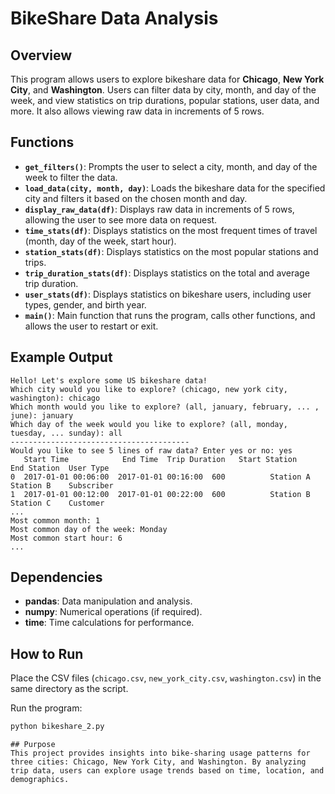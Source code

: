 # BikeShare Data Analysis

## Overview
This program allows users to explore bikeshare data for **Chicago**, **New York City**, and **Washington**. Users can filter data by city, month, and day of the week, and view statistics on trip durations, popular stations, user data, and more. It also allows viewing raw data in increments of 5 rows.

## Functions

- **`get_filters()`**: Prompts the user to select a city, month, and day of the week to filter the data.
- **`load_data(city, month, day)`**: Loads the bikeshare data for the specified city and filters it based on the chosen month and day.
- **`display_raw_data(df)`**: Displays raw data in increments of 5 rows, allowing the user to see more data on request.
- **`time_stats(df)`**: Displays statistics on the most frequent times of travel (month, day of the week, start hour).
- **`station_stats(df)`**: Displays statistics on the most popular stations and trips.
- **`trip_duration_stats(df)`**: Displays statistics on the total and average trip duration.
- **`user_stats(df)`**: Displays statistics on bikeshare users, including user types, gender, and birth year.
- **`main()`**: Main function that runs the program, calls other functions, and allows the user to restart or exit.

## Example Output

```plaintext
Hello! Let's explore some US bikeshare data!
Which city would you like to explore? (chicago, new york city, washington): chicago
Which month would you like to explore? (all, january, february, ... , june): january
Which day of the week would you like to explore? (all, monday, tuesday, ... sunday): all
----------------------------------------
Would you like to see 5 lines of raw data? Enter yes or no: yes
   Start Time            End Time  Trip Duration   Start Station    End Station  User Type
0  2017-01-01 00:06:00  2017-01-01 00:16:00  600          Station A     Station B    Subscriber
1  2017-01-01 00:12:00  2017-01-01 00:22:00  600          Station B     Station C    Customer
...
Most common month: 1
Most common day of the week: Monday
Most common start hour: 6
...
```

## Dependencies
- **pandas**: Data manipulation and analysis.
- **numpy**: Numerical operations (if required).
- **time**: Time calculations for performance.

## How to Run
Place the CSV files (`chicago.csv`, `new_york_city.csv`, `washington.csv`) in the same directory as the script.

Run the program:
```bash
python bikeshare_2.py
```
```
## Purpose
This project provides insights into bike-sharing usage patterns for three cities: Chicago, New York City, and Washington. By analyzing trip data, users can explore usage trends based on time, location, and demographics.
